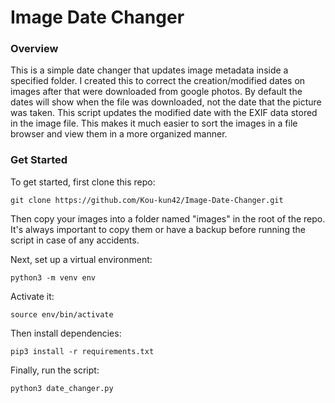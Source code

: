 # Image Date Changer

### Overview

This is a simple date changer that updates image metadata inside a specified folder. I created this to correct the creation/modified dates on images after that were downloaded from google photos. By default the dates will show when the file was downloaded, not the date that the picture was taken. This script updates the modified date with the EXIF data stored in the image file. This makes it much easier to sort the images in a file browser and view them in a more organized manner.

### Get Started

To get started, first clone this repo:

```
git clone https://github.com/Kou-kun42/Image-Date-Changer.git
```

Then copy your images into a folder named "images" in the root of the repo. It's always important to copy them or have a backup before running the script in case of any accidents.

Next, set up a virtual environment:

```
python3 -m venv env
```

Activate it:

```
source env/bin/activate
```

Then install dependencies:

```
pip3 install -r requirements.txt
```

Finally, run the script:

```
python3 date_changer.py
```
